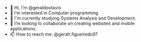 - 👋 Hi, I’m @geraldootavio
- 👀 I’m interested in Computer programming.
- 🌱 I'm currently studying Systems Analysis and Development.
- 💞️ I’m looking to collaborate on creating websites and mobile applications.
- 📫 How to reach me: @gerah.figueiredo97

<!---
geraldootavio/geraldootavio is a ✨ special ✨ repository because its `README.md` (this file) appears on your GitHub profile.
You can click the Preview link to take a look at your changes.
--->
